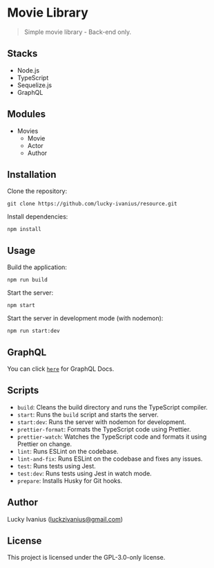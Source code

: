 # Movie Library

> Simple movie library - Back-end only.

## Stacks

- Node.js
- TypeScript
- Sequelize.js
- GraphQL

## Modules

- Movies
  - Movie
  - Actor
  - Author

## Installation

Clone the repository:

```
git clone https://github.com/lucky-ivanius/resource.git
```

Install dependencies:

```
npm install
```

## Usage

Build the application:

```
npm run build
```

Start the server:

```
npm start
```

Start the server in development mode (with nodemon):

```
npm run start:dev
```

## GraphQL

You can click [`here`](./src/modules/movies/infrastructure/graphql/README.md) for GraphQL Docs.

## Scripts

- `build`: Cleans the build directory and runs the TypeScript compiler.
- `start`: Runs the `build` script and starts the server.
- `start:dev`: Runs the server with nodemon for development.
- `prettier-format`: Formats the TypeScript code using Prettier.
- `prettier-watch`: Watches the TypeScript code and formats it using Prettier on change.
- `lint`: Runs ESLint on the codebase.
- `lint-and-fix`: Runs ESLint on the codebase and fixes any issues.
- `test`: Runs tests using Jest.
- `test:dev`: Runs tests using Jest in watch mode.
- `prepare`: Installs Husky for Git hooks.

## Author

Lucky Ivanius (luckzivanius@gmail.com)

## License

This project is licensed under the GPL-3.0-only license.
